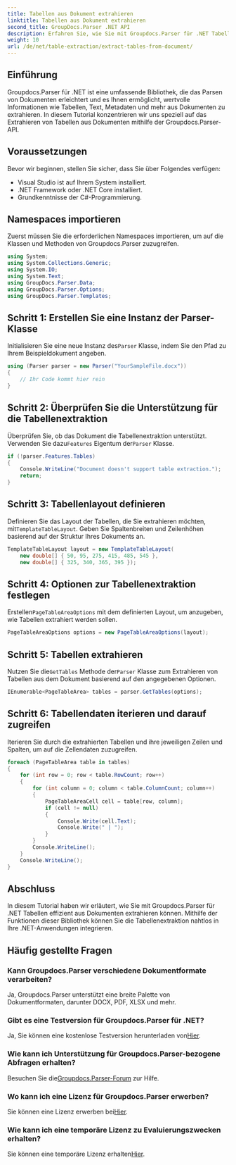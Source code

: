 ```yaml
---
title: Tabellen aus Dokument extrahieren
linktitle: Tabellen aus Dokument extrahieren
second_title: GroupDocs.Parser .NET API
description: Erfahren Sie, wie Sie mit Groupdocs.Parser für .NET Tabellen aus Dokumenten extrahieren. Folgen Sie den Anweisungen für eine detaillierte Anleitung zur Integration dieser Funktion.
weight: 10
url: /de/net/table-extraction/extract-tables-from-document/
---
```

## Einführung
Groupdocs.Parser für .NET ist eine umfassende Bibliothek, die das Parsen von Dokumenten erleichtert und es Ihnen ermöglicht, wertvolle Informationen wie Tabellen, Text, Metadaten und mehr aus Dokumenten zu extrahieren. In diesem Tutorial konzentrieren wir uns speziell auf das Extrahieren von Tabellen aus Dokumenten mithilfe der Groupdocs.Parser-API.
## Voraussetzungen
Bevor wir beginnen, stellen Sie sicher, dass Sie über Folgendes verfügen:
- Visual Studio ist auf Ihrem System installiert.
- .NET Framework oder .NET Core installiert.
- Grundkenntnisse der C#-Programmierung.

## Namespaces importieren
Zuerst müssen Sie die erforderlichen Namespaces importieren, um auf die Klassen und Methoden von Groupdocs.Parser zuzugreifen.
```csharp
using System;
using System.Collections.Generic;
using System.IO;
using System.Text;
using GroupDocs.Parser.Data;
using GroupDocs.Parser.Options;
using GroupDocs.Parser.Templates;
```
## Schritt 1: Erstellen Sie eine Instanz der Parser-Klasse
 Initialisieren Sie eine neue Instanz des`Parser` Klasse, indem Sie den Pfad zu Ihrem Beispieldokument angeben.
```csharp
using (Parser parser = new Parser("YourSampleFile.docx"))
{
    // Ihr Code kommt hier rein
}
```
## Schritt 2: Überprüfen Sie die Unterstützung für die Tabellenextraktion
 Überprüfen Sie, ob das Dokument die Tabellenextraktion unterstützt. Verwenden Sie dazu`Features` Eigentum der`Parser` Klasse.
```csharp
if (!parser.Features.Tables)
{
    Console.WriteLine("Document doesn't support table extraction.");
    return;
}
```
## Schritt 3: Tabellenlayout definieren
Definieren Sie das Layout der Tabellen, die Sie extrahieren möchten, mit`TemplateTableLayout`. Geben Sie Spaltenbreiten und Zeilenhöhen basierend auf der Struktur Ihres Dokuments an.
```csharp
TemplateTableLayout layout = new TemplateTableLayout(
    new double[] { 50, 95, 275, 415, 485, 545 },
    new double[] { 325, 340, 365, 395 });
```
## Schritt 4: Optionen zur Tabellenextraktion festlegen
 Erstellen`PageTableAreaOptions` mit dem definierten Layout, um anzugeben, wie Tabellen extrahiert werden sollen.
```csharp
PageTableAreaOptions options = new PageTableAreaOptions(layout);
```
## Schritt 5: Tabellen extrahieren
 Nutzen Sie die`GetTables` Methode der`Parser` Klasse zum Extrahieren von Tabellen aus dem Dokument basierend auf den angegebenen Optionen.
```csharp
IEnumerable<PageTableArea> tables = parser.GetTables(options);
```
## Schritt 6: Tabellendaten iterieren und darauf zugreifen
Iterieren Sie durch die extrahierten Tabellen und ihre jeweiligen Zeilen und Spalten, um auf die Zellendaten zuzugreifen.
```csharp
foreach (PageTableArea table in tables)
{
    for (int row = 0; row < table.RowCount; row++)
    {
        for (int column = 0; column < table.ColumnCount; column++)
        {
            PageTableAreaCell cell = table[row, column];
            if (cell != null)
            {
                Console.Write(cell.Text);
                Console.Write(" | ");
            }
        }
        Console.WriteLine();
    }
    Console.WriteLine();
}
```
## Abschluss
In diesem Tutorial haben wir erläutert, wie Sie mit Groupdocs.Parser für .NET Tabellen effizient aus Dokumenten extrahieren können. Mithilfe der Funktionen dieser Bibliothek können Sie die Tabellenextraktion nahtlos in Ihre .NET-Anwendungen integrieren.

## Häufig gestellte Fragen
### Kann Groupdocs.Parser verschiedene Dokumentformate verarbeiten?
Ja, Groupdocs.Parser unterstützt eine breite Palette von Dokumentformaten, darunter DOCX, PDF, XLSX und mehr.
### Gibt es eine Testversion für Groupdocs.Parser für .NET?
 Ja, Sie können eine kostenlose Testversion herunterladen von[Hier](https://releases.groupdocs.com/).
### Wie kann ich Unterstützung für Groupdocs.Parser-bezogene Abfragen erhalten?
 Besuchen Sie die[Groupdocs.Parser-Forum](https://forum.groupdocs.com/c/parser/17) zur Hilfe.
### Wo kann ich eine Lizenz für Groupdocs.Parser erwerben?
 Sie können eine Lizenz erwerben bei[Hier](https://purchase.groupdocs.com/buy).
### Wie kann ich eine temporäre Lizenz zu Evaluierungszwecken erhalten?
 Sie können eine temporäre Lizenz erhalten[Hier](https://purchase.groupdocs.com/temporary-license/).